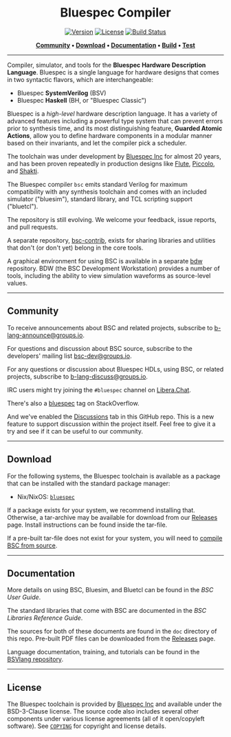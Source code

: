 <div class="title-block" style="text-align: center;" align="center">

# Bluespec Compiler

[![Version]](https://github.com/B-Lang-org/bsc/releases/tag/2021.07) [![License]](./COPYING) [![Build Status]](https://github.com/b-lang-org/bsc/actions?query=workflow%3ACI+event%3Apush)

[License]:        https://img.shields.io/badge/license-BSD%203-blueviolet.svg
[Version]:        https://img.shields.io/badge/release-2021.07-red.svg?logo=v
[Build Status]:   https://github.com/b-lang-org/bsc/workflows/CI/badge.svg?branch=main&event=push

**[Community] &bull; [Download] &bull; [Documentation] &bull; [Build] &bull; [Test]**

[Community]: #community
[Download]: #download
[Documentation]: #documentation
[Build]: ./INSTALL.md
[TEST]: ./testsuite/README.md

---

</div>

Compiler, simulator, and tools for the **Bluespec Hardware Description
Language**. Bluespec is a single language for hardware designs that comes in
two syntactic flavors, which are interchangeable:

  - Bluespec **SystemVerilog** (BSV)
  - Bluespec **Haskell** (BH, or "Bluespec Classic")

Bluespec is a *high-level* hardware description language. It has a variety of
advanced features including a powerful type system that can prevent errors
prior to synthesis time, and its most distinguishing feature, **Guarded Atomic
Actions**, allow you to define hardware components in a modular manner based on
their invariants, and let the compiler pick a scheduler.

The toolchain was under development by [Bluespec Inc] for almost 20 years, and
has been proven repeatedly in production designs like [Flute], [Piccolo], and
[Shakti].

The Bluespec compiler `bsc` emits standard Verilog for maximum compatibility
with any synthesis toolchain and comes with an included simulator ("bluesim"),
standard library, and TCL scripting support ("bluetcl").

The repository is still evolving. We welcome your feedback, issue reports,
and pull requests.

A separate repository, [bsc-contrib],
exists for sharing libraries and utilities that don't (or don't yet) belong in
the core tools.

A graphical environment for using BSC is available in a separate [bdw]
repository. BDW (the BSC Development Workstation) provides a number of
tools, including the ability to view simulation waveforms as
source-level values.

[Bluespec Inc]: https://bluespec.com
[Flute]: https://github.com/bluespec/Flute
[Piccolo]: https://github.com/bluespec/Piccolo
[Shakti]: https://shakti.org.in

[bsc-contrib]: https://github.com/B-Lang-org/bsc-contrib
[bdw]: https://github.com/B-Lang-org/bdw

---

## Community

To receive announcements about BSC and related projects, subscribe to
[b-lang-announce@groups.io](https://groups.io/g/b-lang-announce).

For questions and discussion about BSC source, subscribe to the
developers' mailing list [bsc-dev@groups.io](https://groups.io/g/bsc-dev).

For any questions or discussion about Bluespec HDLs, using BSC, or
related projects, subscribe to [b-lang-discuss@groups.io](https://groups.io/g/b-lang-discuss).

IRC users might try joining the `#bluespec` channel on [Libera.Chat](https://libera.chat/).

There's also a [bluespec](https://stackoverflow.com/questions/tagged/bluespec)
tag on StackOverflow.

And we've enabled the [Discussions](https://github.com/B-Lang-org/bsc/discussions)
tab in this GitHub repo.
This is a new feature to support discussion within the project itself.
Feel free to give it a try and see if it can be useful to our community.

---

## Download

For the following systems, the Bluespec toolchain is available
as a package that can be installed with the standard package manager:

* Nix/NixOS: [`bluespec`](https://search.nixos.org/packages?channel=20.09&from=0&size=50&sort=relevance&query=bluespec)

If a package exists for your system, we recommend installing that.
Otherwise, a tar-archive may be available for download from our
[Releases](https://github.com/B-Lang-org/bsc/releases) page.
Install instructions can be found inside the tar-file.

If a pre-built tar-file does not exist for your system,
you will need to [compile BSC from source](INSTALL.md).

---

## Documentation

More details on using BSC, Bluesim, and Bluetcl can be found in the
_BSC User Guide_.

The standard libraries that come with BSC are documented in the
_BSC Libraries Reference Guide_.

The sources for both of these documents are found in the `doc`
directory of this repo.  Pre-built PDF files can be downloaded from
the [Releases](https://github.com/B-Lang-org/bsc/releases) page.

Language documentation, training, and tutorials can be found in the
[BSVlang repository](https://github.com/BSVLang/Main).

---

## License

The Bluespec toolchain is provided by [Bluespec Inc] and
available under the BSD-3-Clause license.
The source code also includes several other components under
various license agreements (all of it open/copyleft software).
See [`COPYING`](COPYING) for copyright and license details.
